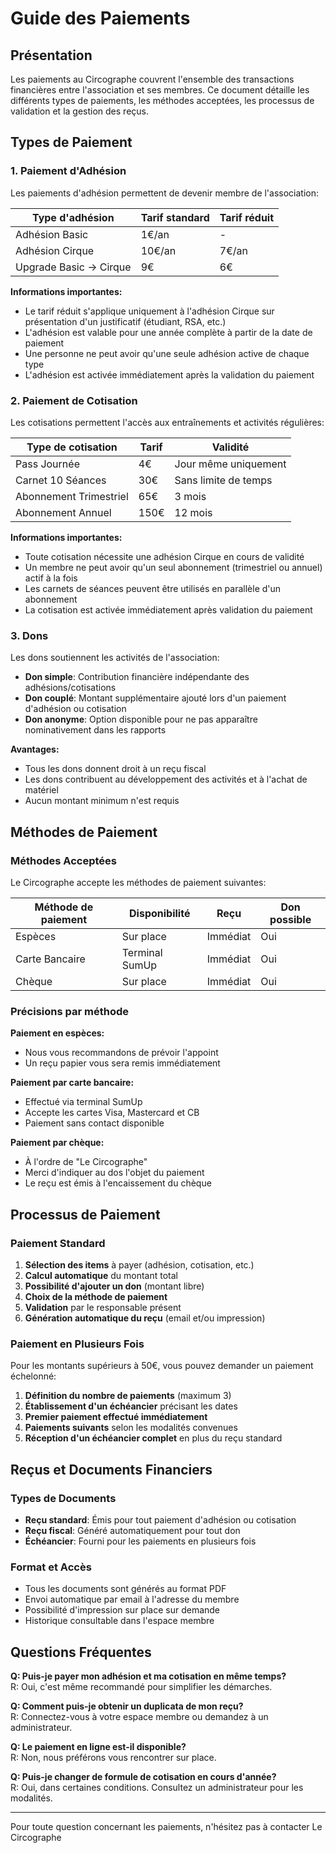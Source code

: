 # Guide des Paiements

## Présentation

Les paiements au Circographe couvrent l'ensemble des transactions financières entre l'association et ses membres. Ce document détaille les différents types de paiements, les méthodes acceptées, les processus de validation et la gestion des reçus.

## Types de Paiement

### 1. Paiement d'Adhésion

Les paiements d'adhésion permettent de devenir membre de l'association:

| Type d'adhésion          | Tarif standard | Tarif réduit |
|--------------------------|----------------|--------------|
| Adhésion Basic           | 1€/an          | -            |
| Adhésion Cirque          | 10€/an         | 7€/an        |
| Upgrade Basic → Cirque   | 9€             | 6€           |

**Informations importantes:**
- Le tarif réduit s'applique uniquement à l'adhésion Cirque sur présentation d'un justificatif (étudiant, RSA, etc.)
- L'adhésion est valable pour une année complète à partir de la date de paiement
- Une personne ne peut avoir qu'une seule adhésion active de chaque type
- L'adhésion est activée immédiatement après la validation du paiement

### 2. Paiement de Cotisation

Les cotisations permettent l'accès aux entraînements et activités régulières:

| Type de cotisation       | Tarif        | Validité                |
|--------------------------|--------------|-------------------------|
| Pass Journée             | 4€           | Jour même uniquement    |
| Carnet 10 Séances        | 30€          | Sans limite de temps    |
| Abonnement Trimestriel   | 65€          | 3 mois                  |
| Abonnement Annuel        | 150€         | 12 mois                 |

**Informations importantes:**
- Toute cotisation nécessite une adhésion Cirque en cours de validité
- Un membre ne peut avoir qu'un seul abonnement (trimestriel ou annuel) actif à la fois
- Les carnets de séances peuvent être utilisés en parallèle d'un abonnement
- La cotisation est activée immédiatement après validation du paiement

### 3. Dons

Les dons soutiennent les activités de l'association:

- **Don simple**: Contribution financière indépendante des adhésions/cotisations
- **Don couplé**: Montant supplémentaire ajouté lors d'un paiement d'adhésion ou cotisation
- **Don anonyme**: Option disponible pour ne pas apparaître nominativement dans les rapports

**Avantages:**
- Tous les dons donnent droit à un reçu fiscal
- Les dons contribuent au développement des activités et à l'achat de matériel
- Aucun montant minimum n'est requis

## Méthodes de Paiement

### Méthodes Acceptées

Le Circographe accepte les méthodes de paiement suivantes:

| Méthode de paiement | Disponibilité     | Reçu                 | Don possible |
|---------------------|-------------------|-----------------------|--------------|
| Espèces             | Sur place         | Immédiat              | Oui          |
| Carte Bancaire      | Terminal SumUp    | Immédiat              | Oui          |
| Chèque              | Sur place         | Immédiat              | Oui          |

### Précisions par méthode

**Paiement en espèces:**
- Nous vous recommandons de prévoir l'appoint
- Un reçu papier vous sera remis immédiatement

**Paiement par carte bancaire:**
- Effectué via terminal SumUp
- Accepte les cartes Visa, Mastercard et CB
- Paiement sans contact disponible

**Paiement par chèque:**
- À l'ordre de "Le Circographe"
- Merci d'indiquer au dos l'objet du paiement
- Le reçu est émis à l'encaissement du chèque

## Processus de Paiement

### Paiement Standard

1. **Sélection des items** à payer (adhésion, cotisation, etc.)
2. **Calcul automatique** du montant total
3. **Possibilité d'ajouter un don** (montant libre)
4. **Choix de la méthode de paiement**
5. **Validation** par le responsable présent
6. **Génération automatique du reçu** (email et/ou impression)

### Paiement en Plusieurs Fois

Pour les montants supérieurs à 50€, vous pouvez demander un paiement échelonné:

1. **Définition du nombre de paiements** (maximum 3)
2. **Établissement d'un échéancier** précisant les dates
3. **Premier paiement effectué immédiatement**
4. **Paiements suivants** selon les modalités convenues
5. **Réception d'un échéancier complet** en plus du reçu standard

## Reçus et Documents Financiers

### Types de Documents

- **Reçu standard**: Émis pour tout paiement d'adhésion ou cotisation
- **Reçu fiscal**: Généré automatiquement pour tout don
- **Échéancier**: Fourni pour les paiements en plusieurs fois

### Format et Accès

- Tous les documents sont générés au format PDF
- Envoi automatique par email à l'adresse du membre
- Possibilité d'impression sur place sur demande
- Historique consultable dans l'espace membre

## Questions Fréquentes

**Q: Puis-je payer mon adhésion et ma cotisation en même temps?**  
R: Oui, c'est même recommandé pour simplifier les démarches.

**Q: Comment puis-je obtenir un duplicata de mon reçu?**  
R: Connectez-vous à votre espace membre ou demandez à un administrateur.

**Q: Le paiement en ligne est-il disponible?**  
R: Non, nous préférons vous rencontrer sur place.

**Q: Puis-je changer de formule de cotisation en cours d'année?**  
R: Oui, dans certaines conditions. Consultez un administrateur pour les modalités.

---

Pour toute question concernant les paiements, n'hésitez pas à contacter Le Circographe 